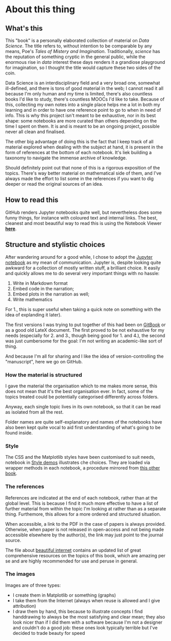 # About this thing

## What's this

This "book" is a personally elaborated collection of material on _Data Science_. The title refers to, without intention to be comparable by any means, Poe's _Tales of Mistery and Imagination_. Traditionally, _science_ has the reputation of something cryptic in the general public, while the enormous rise in _data_ interest these days renders it a grandiose playground for imagination, so I thought the title would capture these two sides of the coin.

Data Science is an interdisciplinary field and a very broad one, somewhat ill-defined, and there is tons of good material in the web; I cannot read it all because I'm only human and my time is limited, there's also countless books I'd like to study, there's countless MOOCs I'd like to take. Because of this, collecting my own notes into a single place helps me a lot in both my learning and in order to have one reference point to go to when in need of info. This is why this project isn't meant to be exhaustive, nor in its best shape: some notebooks are more curated than others depending on the time I spent on them. It is and is meant to be an ongoing project, possible never all clean and finalised.

The other big advantage of doing this is the fact that I keep track of all material explored when dealing with the subject at hand, it is present in the form of references at the bottom of each notebook. It's liek building a taxonomy to navigate the immense archive of knowledge.

Should definitely point out that none of this is a rigorous exposition of the topics. There's way better material on mathematical side of them, and I've always made the effort to list some in the references if you want to dig deeper or read the original sources of an idea.

## How to read this

GitHub renders Jupyter notebooks quite well, but nevertheless does some funny things, for instance with coloured text and internal links. The best, cleanest and most beautiful way to read this is using the Notebook Viewer [**here**](http://nbviewer.jupyter.org/github/martinapugliese/tales-science-data/tree/master/).

## Structure and stylistic choices

After wandering around for a good while, I chose to adopt the [Jupyter notebook](http://jupyter.org) as my mean of communication. Jupyter is, despite looking quite awkward for a collection of mostly written stuff, a brilliant choice. It easily and quickly allows me to do several very important things with no hassle:

1. Write in Markdown format 
2. Embed code in the narration;
3. Embed plots in the narration as well;
4. Write mathematics

For 1., this is super useful when taking a quick note on something with the idea of explanding it later\).

The first versions I was trying to put together of this had been on [GitBook](https://www.gitbook.com/new) or as a good old LateX document. The first proved to be not exhaustive for my needs \(especially for 2. and 3., though being good for 1. and 4.\), the second was just cumbersome for the goal: I'm not writing an academic-like sort of thing.

And because I'm all for sharing and I like the idea of version-controlling the "manuscript", here we go on GitHub.

### How the material is structured

I gave the material the organisation which to me makes more sense, this does not mean that it's the best organisation ever. In fact, some of the topics treated could be potentially categorised differently across folders.

Anyway, each single topic lives in its own notebook, so that it can be read as isolated from all the rest.

Folder names are quite self-explanatory and names of the notebooks have also been kept quite vocal to aid first understanding of what's going to be found inside.

### Style

The CSS and the Matplotlib styles have been customised to suit needs, notebook in [Style demos](https://github.com/martinapugliese/tales-science-data/tree/4f271d78869870acf2b35ce54d40766af7dfa348/Style%20demos.ipnb) illustrates che choices. They are loaded via wrapper methods in each notebook, a procedure mirrored from [this other book](https://github.com/CamDavidsonPilon/Probabilistic-Programming-and-Bayesian-Methods-for-Hackers).

### The references

References are indicated at the end of each notebook, rather than at the global level. This is because I find it much more effective to have a list of further material from within the topic I'm looking at rather than as a separate thing. Furthemore, this allows for a more ordered and structured situation.

When accessible, a link to the PDF in the case of papers is always provided. Otherwise, when paper is not released in open-access and not being made accessible elsewhere by the author\(s\), the link may just point to the journal source.

The file about [beautiful internet](maths/resources.md) contains an updated list of great comprehensive resources on the topics of this book, which are amazing per se and are highly recommended for use and peruse in general.

### The images

Images are of three types:

* I create them in Matplotlib or something \(graphs\)
* I take them from the Internet \(always when reuse is allowed and I give attribution\)
* I draw them by hand, this because to illustrate concepts I find handdrawing to always be the most satisfying and clear mean; they also look nicer than if I did them with a software because I'm not a designer and couldn't do a good job: these ones look typically terrible but I've decided to trade beauty for speed

